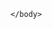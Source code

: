 <html>  
    <body>   
        
<script>
    fetch('modbus.json')
        .then(function(response){
            return response.json();
        })
    .then(function(data){
         console.log(data);
    }).catch(function(error){
             console.error('Algo deu errado!!!!');
             console.error(error);
    });        
</script>   

    </body>
</html>

